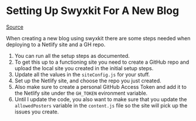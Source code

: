 # Setting Up Swyxkit For A New Blog

[Source](https://github.com/sw-yx/swyxkit)

When creating a new blog using swyxkit there are some steps needed when deploying to a Netlify site and a GH repo.

1. You can run all the setup steps as documented.
2. To get this up to a functioning site you need to create a GitHub repo and upload the local site you created in the initial setup steps.
3. Update all the values in the `siteConfig.js` for your stuff.
4. Set up the Netlify site, and choose the repo you just created.
5. Also make sure to create a personal GitHub Access Token and add it to the Netlify site under the `GH_TOKEN` evironment variable.
6. Until I update the code, you also want to make sure that you update the `allowedPosters` variable in the `content.js` file so the site will pick up the issues you create.